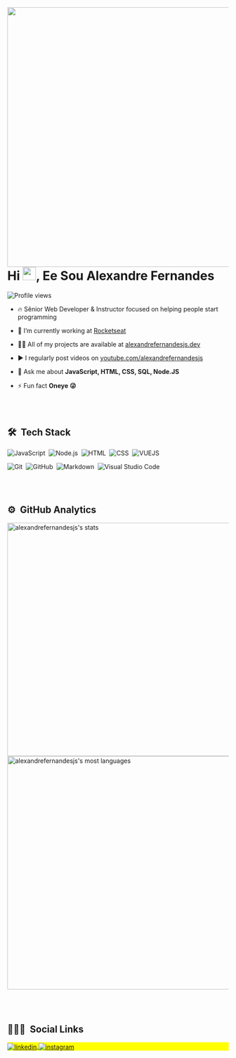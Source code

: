 
<img align="right" height="590em" src="https://raw.githubusercontent.com/gist/alexandrefernandesjs/618ef18e3bbb7cdfd200f3a4fc1aabc6/raw/201d47c76006c99fe0dc55ea92e76bdca5537f08/githubcard.svg"/>
<h1 align="left">Hi <img src="https://raw.githubusercontent.com/kaueMarques/kaueMarques/master/hi.gif" width="30px">, Ee Sou Alexandre Fernandes</h1>
<p align="left"> <img src="https://komarev.com/ghpvc/?username=alexandrefernandesjs&color=yellow" alt="Profile views" /> </p>

- 🔥 Sênior Web Developer & Instructor focused on helping people start programming 

- 🔭 I’m currently working at [Rocketseat](https://github.com/Rocketseat)

- 👨‍💻 All of my projects are available at [alexandrefernandesjs.dev](https://alexandrefernandesjs.dev)

- ▶️ I regularly post videos on [youtube.com/alexandrefernandesjs](https://youtube.com/alexandrefernandesjs)

- 💬 Ask me about **JavaScript, HTML, CSS, SQL, Node.JS**

- ⚡ Fun fact **Oneye 😜**

<br><br>

## 🛠 &nbsp;Tech Stack

![JavaScript](https://img.shields.io/badge/-JavaScript-05122A?style=flat&logo=javascript)&nbsp;
![Node.js](https://img.shields.io/badge/-Node.js-05122A?style=flat&logo=node.js)&nbsp;
![HTML](https://img.shields.io/badge/-HTML-05122A?style=flat&logo=HTML5)&nbsp;
![CSS](https://img.shields.io/badge/-CSS-05122A?style=flat&logo=CSS3&logoColor=1572B6)&nbsp;
![VUEJS](https://img.shields.io/badge/VUEJS-VUE-green?style=flat&logo=VUEJS&logoColor=1572B6)&nbsp;
<!-- ![React](https://img.shields.io/badge/-React-05122A?style=flat&logo=react)&nbsp; -->
![Git](https://img.shields.io/badge/-Git-05122A?style=flat&logo=git)&nbsp;
![GitHub](https://img.shields.io/badge/-GitHub-05122A?style=flat&logo=github)&nbsp;
![Markdown](https://img.shields.io/badge/-Markdown-05122A?style=flat&logo=markdown)&nbsp;
![Visual Studio Code](https://img.shields.io/badge/-Visual%20Studio%20Code-05122A?style=flat&logo=visual-studio-code&logoColor=007ACC)&nbsp;
<!-- ![PostgreSQL](https://img.shields.io/badge/-PostgreSQL-05122A?style=flat&logo=postgresql)&nbsp;
![SQLite](https://img.shields.io/badge/-SQLite-05122A?style=flat&logo=sqlite)&nbsp; -->

<br><br>

## ⚙️ &nbsp;GitHub Analytics

<p align="left">
<img width="530em" src="https://github-readme-stats.vercel.app/api?username=alexandrefernandesjs&show_icons=true&theme=vision-friendly-dark" alt="alexandrefernandesjs's stats"/>
<img width="530em" src="https://github-readme-stats.vercel.app/api/top-langs/?username=alexandrefernandesjs&layout=compact&theme=vision-friendly-dark" alt="alexandrefernandesjs's most languages"/>
</p>

<br><br>

## 👨🏽‍🦲 &nbsp;Social Links

<p align="left" style="background:yellow">

<a href="https://linkedin.com/in/alexandrefernandesjs" target="_blank">
  <img align="center" src="https://img.shields.io/badge/-alexandrefernandesjs-05122A?style=flat&logo=linkedin" alt="linkedin"/>
</a>
<a href="https://www.instagram.com/alexandre.fernandesjs/" target="_blank">
 <img align="center" src="https://img.shields.io/badge/-alexandrefernandesjs-05122A?style=flat&logo=instagram" alt="instagram"/>
</a>

</p>




<!--
**maykbrito/maykbrito** is a ✨ _special_ ✨ repository because its `README.md` (this file) appears on your GitHub profile.

Here are some ideas to get you started:

- 🔭 I’m currently working on ...
- 🌱 I’m currently learning ...
- 👯 I’m looking to collaborate on ...
- 🤔 I’m looking for help with ...
- 💬 Ask me about ...
- 📫 How to reach me: ...
- 😄 Pronouns: ...
- ⚡ Fun fact: ...
-->